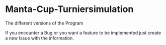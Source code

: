 # Manta-Cup-Turniersimulation
The different versions of the Program

If you encounter a Bug or you want a feature to be implemented just create a new Issue with the information.
